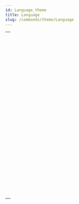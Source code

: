 ```yaml
---
id: Language_theme
title: Language
slug: /commands/theme/Language
---
```



||
|---|
|[<!-- INCLUDE #_command_.Action info.Syntax -->](../../commands-legacy/action-info.md)<br/>|
|[<!-- INCLUDE #_command_.Call chain.Syntax -->](../../commands-legacy/call-chain.md)<br/>|
|[<!-- INCLUDE #_command_.Command name.Syntax -->](../../commands/command-name.md)<br/>|
|[<!-- INCLUDE #_command_.Copy parameters.Syntax -->](../../commands-legacy/copy-parameters.md)<br/>|
|[<!-- INCLUDE #_command_.Count parameters.Syntax -->](../../commands-legacy/count-parameters.md)<br/>|
|[<!-- INCLUDE #_command_.Current method name.Syntax -->](../../commands-legacy/current-method-name.md)<br/>|
|[<!-- INCLUDE #_command_.EXECUTE METHOD.Syntax -->](../../commands-legacy/execute-method.md)<br/>|
|[<!-- INCLUDE #_command_.Get pointer.Syntax -->](../../commands-legacy/get-pointer.md)<br/>|
|[<!-- INCLUDE #_command_.INVOKE ACTION.Syntax -->](../../commands-legacy/invoke-action.md)<br/>|
|[<!-- INCLUDE #_command_.Is a variable.Syntax -->](../../commands-legacy/is-a-variable.md)<br/>|
|[<!-- INCLUDE #_command_.Is nil pointer.Syntax -->](../../commands-legacy/is-nil-pointer.md)<br/>|
|[<!-- INCLUDE #_command_.Null.Syntax -->](../../commands-legacy/null.md)<br/>|
|[<!-- INCLUDE #_command_.RESOLVE POINTER.Syntax -->](../../commands-legacy/resolve-pointer.md)<br/>|
|[<!-- INCLUDE #_command_.Self.Syntax -->](../../commands-legacy/self.md)<br/>|
|[<!-- INCLUDE #_command_.Super.Syntax -->](../../commands/super.md)<br/>|
|[<!-- INCLUDE #_command_.This.Syntax -->](../../commands/this.md)<br/>|
|[<!-- INCLUDE #_command_.TRACE.Syntax -->](../../commands-legacy/trace.md)<br/>|
|[<!-- INCLUDE #_command_.Type.Syntax -->](../../commands-legacy/type.md)<br/>|
|[<!-- INCLUDE #_command_.Undefined.Syntax -->](../../commands-legacy/undefined.md)<br/>|
|[<!-- INCLUDE #_command_.Value type.Syntax -->](../../commands-legacy/value-type.md)<br/>|
